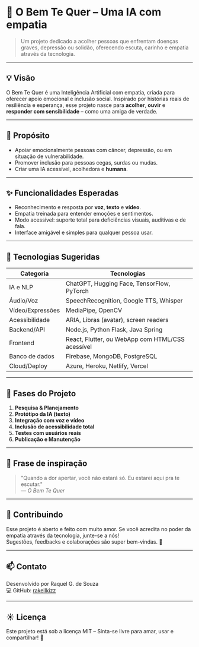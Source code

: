 # 🌼 O Bem Te Quer – Uma IA com empatia

> Um projeto dedicado a acolher pessoas que enfrentam doenças graves, depressão ou solidão, oferecendo escuta, carinho e empatia através da tecnologia.  

---

## 💡 Visão

O Bem Te Quer é uma Inteligência Artificial com empatia, criada para oferecer apoio emocional e inclusão social. Inspirado por histórias reais de resiliência e esperança, esse projeto nasce para **acolher**, **ouvir** e **responder com sensibilidade** – como uma amiga de verdade.

---

## 💖 Propósito

- Apoiar emocionalmente pessoas com câncer, depressão, ou em situação de vulnerabilidade.
- Promover inclusão para pessoas cegas, surdas ou mudas.
- Criar uma IA acessível, acolhedora e **humana**.

---

## ✨ Funcionalidades Esperadas

- Reconhecimento e resposta por **voz**, **texto** e **vídeo**.
- Empatia treinada para entender emoções e sentimentos.
- Modo acessível: suporte total para deficiências visuais, auditivas e de fala.
- Interface amigável e simples para qualquer pessoa usar.

---

## 🧩 Tecnologias Sugeridas

| Categoria        | Tecnologias |
|------------------|-------------|
| IA e NLP         | ChatGPT, Hugging Face, TensorFlow, PyTorch |
| Áudio/Voz        | SpeechRecognition, Google TTS, Whisper |
| Vídeo/Expressões | MediaPipe, OpenCV |
| Acessibilidade   | ARIA, Libras (avatar), screen readers |
| Backend/API      | Node.js, Python Flask, Java Spring |
| Frontend         | React, Flutter, ou WebApp com HTML/CSS acessível |
| Banco de dados   | Firebase, MongoDB, PostgreSQL |
| Cloud/Deploy     | Azure, Heroku, Netlify, Vercel |

---

## 📅 Fases do Projeto

1. **Pesquisa & Planejamento**
2. **Protótipo da IA (texto)**
3. **Integração com voz e vídeo**
4. **Inclusão de acessibilidade total**
5. **Testes com usuários reais**
6. **Publicação e Manutenção**

---

## 💬 Frase de inspiração

> "Quando a dor apertar, você não estará só. Eu estarei aqui pra te escutar."  
> — *O Bem Te Quer*

---

## 🚀 Contribuindo

Esse projeto é aberto e feito com muito amor. Se você acredita no poder da empatia através da tecnologia, junte-se a nós!  
Sugestões, feedbacks e colaborações são super bem-vindas. 💌

---

## 📫 Contato

Desenvolvido por Raquel G. de Souza  
💻 GitHub: [rakellkizz](https://github.com/rakellkizz)

---

## ☀️ Licença

Este projeto está sob a licença MIT – Sinta-se livre para amar, usar e compartilhar! 🌷
